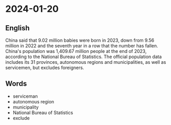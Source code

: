 # 2024-01-20

## English
China said that 9.02 million babies were
born in 2023, down from 9.56 million in
2022 and the seventh year in a row that
the number has fallen. China's population
was 1,409.67 million people at the end of
2023, according to the National Bureau of
Statistics. The official population data
includes its 31 provinces, autonomous
regions and municipalities, as well as
servicemen, but excludes foreigners.

## Words
* serviceman
* autonomous region
* municipality
* National Bureau of Statistics
* exclude
